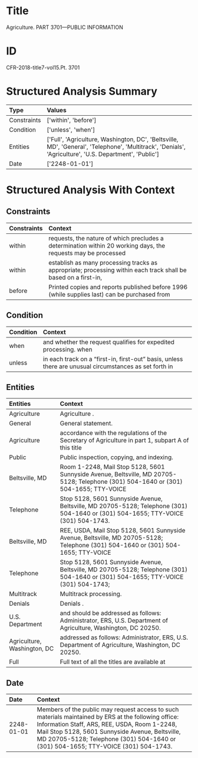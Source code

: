 # Title

 Agriculture. PART 3701—PUBLIC INFORMATION


# ID

 CFR-2018-title7-vol15.Pt. 3701


# Structured Analysis Summary

| Type        | Values                                                                                                                                                 |
|:------------|:-------------------------------------------------------------------------------------------------------------------------------------------------------|
| Constraints | ['within', 'before']                                                                                                                                   |
| Condition   | ['unless', 'when']                                                                                                                                     |
| Entities    | ['Full', 'Agriculture, Washington, DC', 'Beltsville, MD', 'General', 'Telephone', 'Multitrack', 'Denials', 'Agriculture', 'U.S. Department', 'Public'] |
| Date        | ['2248-01-01']                                                                                                                                         |


# Structured Analysis With Context

 


## Constraints

| Constraints   | Context                                                                                                        |
|:--------------|:---------------------------------------------------------------------------------------------------------------|
| within        | requests, the nature of which precludes a determination within 20 working days, the requests may be processed  |
| within        | establish as many processing tracks as appropriate; processing within each track shall be based on a first-in, |
| before        | Printed copies and reports published  before 1996 (while supplies last) can be purchased from                  |


## Condition

| Condition   | Context                                                                                                            |
|:------------|:-------------------------------------------------------------------------------------------------------------------|
| when        | and whether the request qualifies for expedited processing. when                                                   |
| unless      | in each track on a &#8220;first-in, first-out&#8221; basis, unless there are unusual circumstances as set forth in |


## Entities

| Entities                    | Context                                                                                                                              |
|:----------------------------|:-------------------------------------------------------------------------------------------------------------------------------------|
| Agriculture                 | Agriculture .                                                                                                                        |
| General                     | General  statement.                                                                                                                  |
| Agriculture                 | accordance with the regulations of the Secretary of Agriculture in part 1, subpart A of this title                                   |
| Public                      | Public  inspection, copying, and indexing.                                                                                           |
| Beltsville, MD              | Room 1-2248, Mail Stop 5128, 5601 Sunnyside Avenue, Beltsville, MD 20705-5128; Telephone (301) 504-1640 or (301) 504-1655; TTY-VOICE |
| Telephone                   | Stop 5128, 5601 Sunnyside Avenue, Beltsville, MD 20705-5128; Telephone  (301) 504-1640 or (301) 504-1655; TTY-VOICE (301) 504-1743.  |
| Beltsville, MD              | REE, USDA, Mail Stop 5128, 5601 Sunnyside Avenue, Beltsville, MD 20705-5128; Telephone (301) 504-1640 or (301) 504-1655; TTY-VOICE   |
| Telephone                   | Stop 5128, 5601 Sunnyside Avenue, Beltsville, MD 20705-5128; Telephone (301) 504-1640 or (301) 504-1655; TTY-VOICE (301) 504-1743;   |
| Multitrack                  | Multitrack  processing.                                                                                                              |
| Denials                     | Denials .                                                                                                                            |
| U.S. Department             | and should be addressed as follows: Administrator, ERS, U.S. Department  of Agriculture, Washington, DC 20250.                       |
| Agriculture, Washington, DC | addressed as follows: Administrator, ERS, U.S. Department of Agriculture, Washington, DC  20250.                                     |
| Full                        | Full text of all the titles are available at                                                                                         |


## Date

| Date       | Context                                                                                                                                                                                                                                                                                       |
|:-----------|:----------------------------------------------------------------------------------------------------------------------------------------------------------------------------------------------------------------------------------------------------------------------------------------------|
| 2248-01-01 | Members of the public may request access to such materials maintained by ERS at the following office: Information Staff, ARS, REE, USDA, Room 1-2248, Mail Stop 5128, 5601 Sunnyside Avenue, Beltsville, MD 20705-5128; Telephone (301) 504-1640 or (301) 504-1655; TTY-VOICE (301) 504-1743. |



